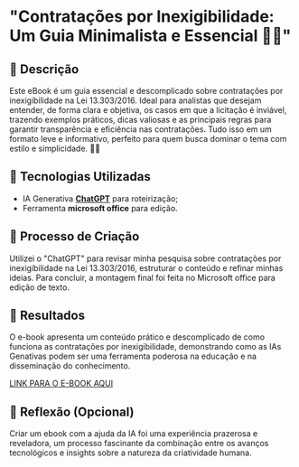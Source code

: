 # "Contratações por Inexigibilidade: Um Guia Minimalista e Essencial 🌸✨"

## 📒 Descrição
Este eBook é um guia essencial e descomplicado sobre contratações por inexigibilidade na Lei 13.303/2016. Ideal para analistas que desejam entender, de forma clara e objetiva, os casos em que a licitação é inviável, trazendo exemplos práticos, dicas valiosas e as principais regras para garantir transparência e eficiência nas contratações. Tudo isso em um formato leve e informativo, perfeito para quem busca dominar o tema com estilo e simplicidade. 🌟📖

## 🤖 Tecnologias Utilizadas
- IA Generativa **[ChatGPT](https://chat.openai.com)** para roteirização;
- Ferramenta **microsoft office** para edição.

## 🧐 Processo de Criação
Utilizei o "ChatGPT" para revisar minha pesquisa sobre contratações por inexigibilidade na Lei 13.303/2016, estruturar o conteúdo e refinar minhas ideias. Para concluir, a montagem final foi feita no Microsoft office para edição de texto.

## 🚀 Resultados
O e-book apresenta um conteúdo prático e descomplicado de como funciona as contratações por inexigibilidade, demonstrando como as IAs Genativas podem ser uma ferramenta poderosa na educação e na disseminação do conhecimento.

[LINK PARA O E-BOOK AQUI](https://github.com/alehossoe/lab-natty-or-not/blob/c714d18688c556884cbec322bffc44eff8fff44b/Guia%20Pr%C3%A1tico_%20Contratos%20por%20Inexigibilidade%20na%20Lei%2013.303_2016.pdf)

## 💭 Reflexão (Opcional)
Criar um ebook com a ajuda da IA foi uma experiência prazerosa e reveladora, um processo fascinante da combinação entre os avanços tecnológicos e insights sobre a natureza da criatividade humana.  

